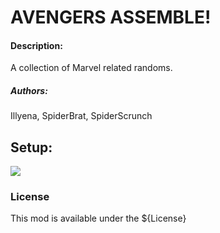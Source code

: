 # AVENGERS ASSEMBLE!
#### Description:
A collection of Marvel related randoms.
##### Authors:
Illyena, SpiderBrat, SpiderScrunch

## Setup:
[![](https://jitpack.io/v/Illyena/Avengers.svg)](https://jitpack.io/#Illyena/Avengers)

### License
This mod is available under the ${License}